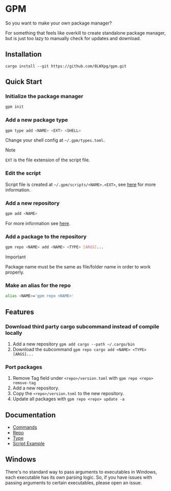 # GPM

So you want to make your own package manager?

For something that feels like overkill to create standalone package manager, but is just too lazy to manually check for updates and download.

## Installation

```
cargo install --git https://github.com/8LWXpg/gpm.git
```

## Quick Start

### Initialize the package manager

```bash
gpm init
```

### Add a new package type

```bash
gpm type add <NAME> <EXT> <SHELL>
```

Change your shell config at `~/.gpm/types.toml`.

> [!NOTE]
> `EXT` is the file extension of the script file.

### Edit the script

Script file is created at `~/.gpm/scripts/<NAME>.<EXT>`, see [here](./docs/type.md) for more information.

### Add a new repository

```bash
gpm add <NAME> 
```

For more information see [here](./docs/repo.md).

### Add a package to the repository

```bash
gpm repo <NAME> add <NAME> <TYPE> [ARGS]...
```

> [!IMPORTANT]
> Package name must be the same as file/folder name in order to work properly.

### Make an alias for the repo

```bash
alias <NAME>='gpm repo <NAME>'
```

## Features

### Download third party cargo subcommand instead of compile locally

1. Add a new repository `gpm add cargo --path ~/.cargo/bin`
2. Download the subcommand `gpm repo cargo add <NAME> <TYPE> [ARGS]...`

### Port packages

1. Remove Tag field under `<repo>/version.toml` with `gpm repo <repo> remove-tag`
2. Add a new repository.
3. Copy the `<repo>/version.toml` to the new repository.
4. Update all packages with `gpm repo <repo> update -a`

## Documentation

- [Commands](./docs/commands.md)
- [Repo](./docs/repo.md)
- [Type](./docs/type.md)
- [Script Example](./docs/script.md)

## Windows

There's no standard way to pass arguments to executables in Windows, each executable has its own parsing logic. So, if you have issues with passing arguments to certain executables, please open an issue.

